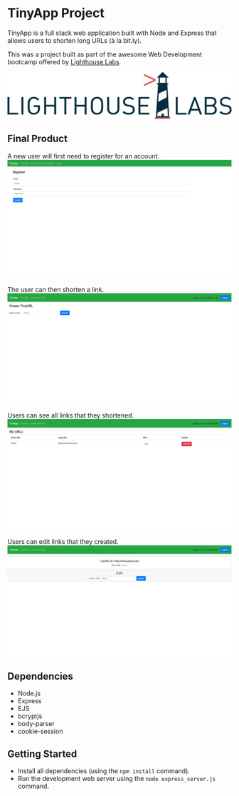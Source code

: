 # TinyApp Project

TinyApp is a full stack web application built with Node and Express that allows users to shorten long URLs (à la bit.ly).

This was a project built as part of the awesome Web Development bootcamp offered by [Lighthouse Labs](https://www.lighthouselabs.ca/).

!["Lighthouse Logo"](https://github.com/rkang626/tinyapp/blob/final-cleanup/docs/lhl_logo.jpg)


## Final Product

A new user will first need to register for an account.
!["User Registration Page"](https://github.com/rkang626/tinyapp/blob/final-cleanup/docs/register_page.png)

The user can then shorten a link.
!["Create a URL"](https://github.com/rkang626/tinyapp/blob/final-cleanup/docs/create_url.png)

Users can see all links that they shortened.
!["See all URLs"](https://github.com/rkang626/tinyapp/blob/final-cleanup/docs/my_urls.png)

Users can edit links that they created.
!["See URL page"](https://github.com/rkang626/tinyapp/blob/final-cleanup/docs/url_page.png)


## Dependencies

- Node.js
- Express
- EJS
- bcryptjs
- body-parser
- cookie-session


## Getting Started

- Install all dependencies (using the `npm install` command).
- Run the development web server using the `node express_server.js` command.